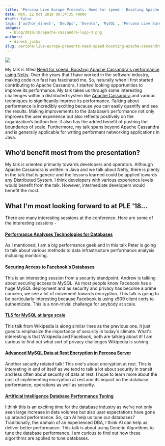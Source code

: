 ```yaml
---
title: 'Percona Live Europe Presents: Need for speed - Boosting Apache Cassandra''s performance using Netty'
date: Mon, 22 Oct 2018 08:34:35 +0000
draft: false
tags: ['author_dinesh', 'DevOps', 'Events', 'MySQL', 'Percona Live Europe 2018']
images:
  - blog/2018/10/apache-cassandra-logo-3.png
authors:
  - dinesh_joshi
slug: percona-live-europe-presents-need-speed-boosting-apache-cassandras-performance-using-netty
---
```


![](blog/2018/10/apache-cassandra-logo-3.png)

My talk is titled [Need for speed: Boosting Apache Cassandra's performance using Netty](https://www.percona.com/live/e18/sessions/need-for-speed-boosting-apache-cassandras-performance-using-netty). Over the years that I have worked in the software industry, making code run fast has fascinated me. So, naturally when I first started contributing to Apache Cassandra, I started looking opportunities to improve its performance. My talk takes us through some interesting challenges within a distributed system like [Apache Cassandra](http://cassandra.apache.org/) and various techniques to significantly improve its performance. Talking about performance is incredibly exciting because you can easily quantify and see the results. Making improvements to the database’s performance not only improves the user experience but also reflects positively on the organization’s bottom line. It also has the added benefit of pushing the boundaries of scale. Furthermore, my talk spans beyond Apache Cassandra and is generally applicable for writing performant networking applications in Java.

Who’d benefit most from the presentation?
-----------------------------------------

My talk is oriented primarily towards developers and operators. Although Apache Cassandra is written in Java and we talk about Netty, there is plenty in the talk that is generic and the lessons learned could be applied towards any Distributed System. I think developers with various experience levels would benefit from the talk. However, intermediate developers would benefit the most.

What I'm most looking forward to at PLE '18...
----------------------------------------------

There are many interesting sessions at the conference. Here are some of the interesting sessions -

#### [Performance Analyses Technologies for Databases](https://www.percona.com/live/e18/sessions/performance-analyses-technologies-for-databases)

As I mentioned, I am a big performance geek and in this talk Peter is going to talk about various methods to data infrastructure performance analysis including monitoring.

#### [Securing Access to Facebook's Databases](https://www.percona.com/live/e18/sessions/securing-access-to-facebooks-databases)

This is an interesting session from a security standpoint. Andrew is talking about securing access to MySQL. As most people know Facebook has a huge MySQL deployment and as security and privacy has become a prime concern, we see a lot of movement towards encryption. This talk is going to be particularly interesting because Facebook is using x509 client certs to authenticate. This is a non-trivial challenge for anybody at scale.

#### [TLS for MySQL at large scale](https://www.percona.com/live/e18/sessions/tls-for-mysql-at-large-scale)

This talk from Wikipedia is along similar lines as the previous one. It just goes to emphasize the importance of security in today's climate. What's interesting is that Wikipedia and Facebook, both are talking about it! I am curious to find out what sort of privacy challenges Wikipedia is solving.

#### [Advanced MySQL Data at Rest Encryption in Percona Server](https://www.percona.com/live/e18/sessions/advanced-mysql-data-at-rest-encryption-in-percona-server)

Another security related talk! This one's about encryption at rest. This is interesting in and of itself as we tend to talk a lot about security in transit and less often about security of data at rest. I hope to learn more about the cost of implementing encryption at rest and its impact on the database performance, operations as well as security.

#### [Artificial Intelligence Database Performance Tuning](https://www.percona.com/live/e18/sessions/artificial-intelligence-database-performance-tuning)

I think this is an exciting time for the database industry as we've not only seen large increase in data volumes but also user expectations have gone up around performance. So, can AI help us tune our databases? Traditionally, the domain of an experienced DBA, I think AI can help us deliver better performance. This talk is about using Genetic Algorithms to tune the database performance. I am curious to find out how these algorithms are applied to tune databases.